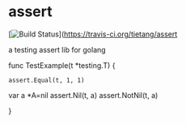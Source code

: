 # assert
[![Build Status](https://travis-ci.org/tietang/assert.svg?branch=master)](https://travis-ci.org/tietang/assert

a testing assert lib for golang


func TestExample(t *testing.T) {
 
	assert.Equal(t, 1, 1)
  var a *A=nil
	assert.Nil(t, a)
	assert.NotNil(t, a)
 

}
